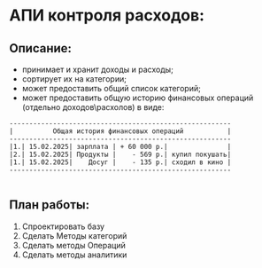 # АПИ контроля расходов: 

## Описание:
- принимает и хранит доходы и расходы;
- сортирует их на категории;
- может предоставить общий список категорий; 
- может предоставить общую историю финансовых операций (отдельно доходов\расхолов) в виде:
```
--------------------------------------------------------
|          Общая история финансовых операций           |
--------------------------------------------------------
|1.| 15.02.2025| зарплата | + 60 000 р.|               |
|2.| 15.02.2025| Продукты |    - 569 р.| купил покушать|
|1.| 15.02.2025|    Досуг |    - 135 р.| сходил в кино |
--------------------------------------------------------


```

## План работы:

1. Спроектировать базу
2. Сделать Методы категорий
3. Сделать методы Операций
4. Сделать методы аналитики